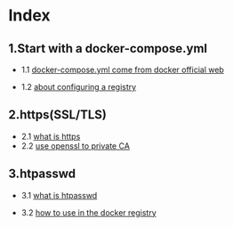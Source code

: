 # Index

## 1.Start with a docker-compose.yml 
 
* 1.1 [docker-compose.yml come from docker official web](/contents/1-1.md)

* 1.2 [about configuring a registry](/contents/1-2.md)

## 2.https(SSL/TLS)

* 2.1 [what is https](/contens/2-1.md)
* 2.2 [use openssl to private CA](/contents/2-2.md) 

## 3.htpasswd

* 3.1 [what is htpasswd](/contents/3-1.md)

* 3.2 [how to use in the docker registry](/contnets/3-2.md)




